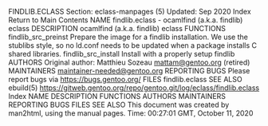 FINDLIB.ECLASS
Section: eclass-manpages (5)
Updated: Sep 2020
Index Return to Main Contents
NAME
findlib.eclass - ocamlfind (a.k.a. findlib) eclass
DESCRIPTION
ocamlfind (a.k.a. findlib) eclass
FUNCTIONS
findlib_src_preinst
Prepare the image for a findlib installation. We use the stublibs style, so no ld.conf needs to be updated when a package installs C shared libraries.
findlib_src_install
Install with a properly setup findlib
AUTHORS
Original author: Matthieu Sozeau <mattam@gentoo.org> (retired)
MAINTAINERS
maintainer-needed@gentoo.org
REPORTING BUGS
Please report bugs via https://bugs.gentoo.org/
FILES
findlib.eclass
SEE ALSO
ebuild(5)
https://gitweb.gentoo.org/repo/gentoo.git/log/eclass/findlib.eclass
Index
NAME
DESCRIPTION
FUNCTIONS
AUTHORS
MAINTAINERS
REPORTING BUGS
FILES
SEE ALSO
This document was created by man2html, using the manual pages.
Time: 00:27:01 GMT, October 11, 2020